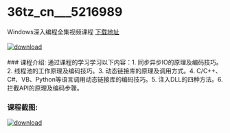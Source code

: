 # 36tz_cn___5216989
Windows深入编程全集视频课程
[下载地址](http://www.36tz.cn/article/5216989 "下载地址")
<br/></br>[![download](http://36tz.cn/muke_img/2020_12_2-68-300x160.png "下载地址")](http://www.36tz.cn/article/5216989 "下载地址")
<br/></br>### 课程介绍:
通过课程的学习学习以下内容：1. 同步异步IO的原理及编码技巧。2. 线程池的工作原理及编码技巧。3. 动态链接库的原理及调用方式。4. C/C++、C#、VB、Python等语言调用动态链接库的编码技巧。5. 注入DLL的四种方法。6. 拦截API的原理及编码步骤。

### 课程截图:
[![download](http://36tz.cn/muke_img/2020_12_1-74.png "下载地址")](http://www.36tz.cn/article/5216989 "下载地址")
